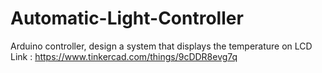 # Automatic-Light-Controller
Arduino controller, design a system that displays the temperature on LCD 
Link :  https://www.tinkercad.com/things/9cDDR8evg7q 
